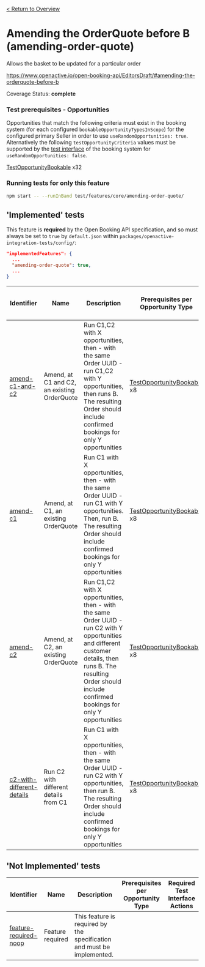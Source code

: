 [< Return to Overview](../../README.md)
# Amending the OrderQuote before B (amending-order-quote)

Allows the basket to be updated for a particular order


https://www.openactive.io/open-booking-api/EditorsDraft/#amending-the-orderquote-before-b

Coverage Status: **complete**
### Test prerequisites - Opportunities
Opportunities that match the following criteria must exist in the booking system (for each configured `bookableOpportunityTypesInScope`) for the configured primary Seller in order to use `useRandomOpportunities: true`. Alternatively the following `testOpportunityCriteria` values must be supported by the [test interface](https://openactive.io/test-interface/) of the booking system for `useRandomOpportunities: false`.

[TestOpportunityBookable](https://openactive.io/test-interface#TestOpportunityBookable) x32



### Running tests for only this feature

```bash
npm start -- --runInBand test/features/core/amending-order-quote/
```



## 'Implemented' tests

This feature is **required** by the Open Booking API specification, and so must always be set to `true` by `default.json` within `packages/openactive-integration-tests/config/`:

```json
"implementedFeatures": {
  ...
  "amending-order-quote": true,
  ...
}
```

| Identifier | Name | Description | Prerequisites per Opportunity Type | Required Test Interface Actions |
|------------|------|-------------|---------------|-------------------|
| [amend-c1-and-c2](./implemented/amend-c1-and-c2-test.js) | Amend, at C1 and C2, an existing OrderQuote | Run C1,C2 with X opportunities, then - with the same Order UUID - run C1,C2 with Y opportunities, then runs B. The resulting Order should include confirmed bookings for only Y opportunities | [TestOpportunityBookable](https://openactive.io/test-interface#TestOpportunityBookable) x8 |  |
| [amend-c1](./implemented/amend-c1-test.js) | Amend, at C1, an existing OrderQuote | Run C1 with X opportunities, then - with the same Order UUID - run C1 with Y opportunities. Then, run B. The resulting Order should include confirmed bookings for only Y opportunities | [TestOpportunityBookable](https://openactive.io/test-interface#TestOpportunityBookable) x8 |  |
| [amend-c2](./implemented/amend-c2-test.js) | Amend, at C2, an existing OrderQuote | Run C1,C2 with X opportunities, then - with the same Order UUID - run C2 with Y opportunities and different customer details, then runs B. The resulting Order should include confirmed bookings for only Y opportunities | [TestOpportunityBookable](https://openactive.io/test-interface#TestOpportunityBookable) x8 |  |
| [c2-with-different-details](./implemented/c2-with-different-details-test.js) | Run C2 with different details from C1 | Run C1 with X opportunities, then - with the same Order UUID - run C2 with Y opportunities, then run B. The resulting Order should include confirmed bookings for only Y opportunities | [TestOpportunityBookable](https://openactive.io/test-interface#TestOpportunityBookable) x8 |  |



## 'Not Implemented' tests


| Identifier | Name | Description | Prerequisites per Opportunity Type | Required Test Interface Actions |
|------------|------|-------------|---------------|-------------------|
| [feature-required-noop](./not-implemented/feature-required-noop-test.js) | Feature required | This feature is required by the specification and must be implemented. |  |  |
